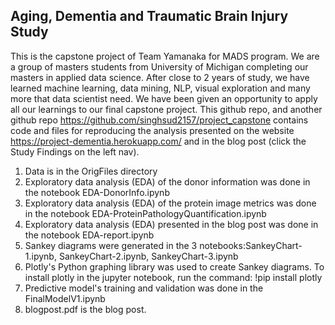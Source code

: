 ## Aging, Dementia and Traumatic Brain Injury Study

This is the capstone project of Team Yamanaka for MADS program. We are a group of masters students from University of Michigan completing our masters in applied data science. After close to 2 years of study, we have learned machine learning, data mining, NLP, visual exploration and many more that data scientist need. We have been given an opportunity to apply all our learnings to our final capstone project. This github repo, and another github repo https://github.com/singhsud2157/project_capstone contains code and files for reproducing the analysis presented on the website https://project-dementia.herokuapp.com/ and in the blog post (click the Study Findings on the left nav).   

1. Data is in the OrigFiles directory
2. Exploratory data analysis (EDA) of the donor information was done in the notebook EDA-DonorInfo.ipynb
3. Exploratory data analysis (EDA) of the protein image metrics was done in the notebook EDA-ProteinPathologyQuantification.ipynb
4. Exploratory data analysis (EDA) presented in the blog post was done in the notebook EDA-report.ipynb
5. Sankey diagrams were generated in the 3 notebooks:SankeyChart-1.ipynb, SankeyChart-2.ipynb, SankeyChart-3.ipynb
6. Plotly's Python graphing library was used to create Sankey diagrams. To install plotly in the jupyter notebook, run the command: !pip install plotly
7. Predictive model's training and validation was done in the FinalModelV1.ipynb
8. blogpost.pdf is the blog post.